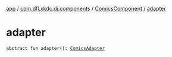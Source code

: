 [app](../../index.md) / [com.dfl.xkdc.di.components](../index.md) / [ComicsComponent](index.md) / [adapter](./adapter.md)

# adapter

`abstract fun adapter(): `[`ComicsAdapter`](../../com.dfl.xkdc.comics/-comics-adapter/index.md)